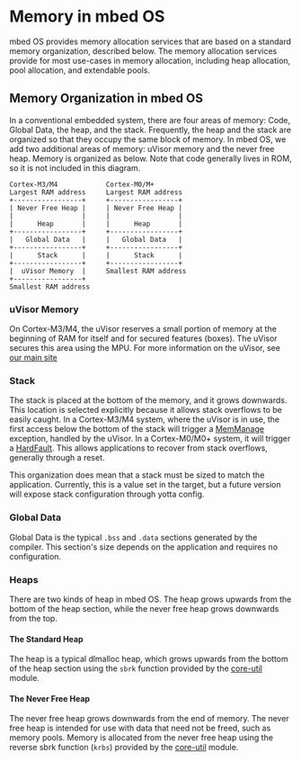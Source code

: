 # Memory in mbed OS
mbed OS provides memory allocation services that are based on a standard memory organization, described below. The memory allocation services provide for most use-cases in memory allocation, including heap allocation, pool allocation, and extendable pools.

## Memory Organization in mbed OS
In a conventional embedded system, there are four areas of memory: Code, Global Data, the heap, and the stack. Frequently, the heap and the stack are organized so that they occupy the same block of memory. In mbed OS, we add two additional areas of memory: uVisor memory and the never free heap. Memory is organized as below. Note that code generally lives in ROM, so it is not included in this diagram.

```
Cortex-M3/M4            Cortex-M0/M+        
Largest RAM address     Largest RAM address 
+-----------------+     +-----------------+ 
| Never Free Heap |     | Never Free Heap | 
|                 |     |                 | 
|      Heap       |     |      Heap       | 
+-----------------+     +-----------------+ 
|   Global Data   |     |   Global Data   | 
+-----------------+     +-----------------+ 
|      Stack      |     |      Stack      | 
+-----------------+     +-----------------+ 
|  uVisor Memory  |     Smallest RAM address
+-----------------+   
Smallest RAM address  
```

### uVisor Memory
On Cortex-M3/M4, the uVisor reserves a small portion of memory at the beginning of RAM for itself and for secured features (boxes). The uVisor secures this area using the MPU. For more information on the uVisor, see [our main site](https://www.mbed.com/en/technologies/security/uvisor/)

### Stack
The stack is placed at the bottom of the memory, and it grows downwards. This location is selected explicitly because it allows stack overflows to be easily caught. In a Cortex-M3/M4 system, where the uVisor is in use, the first access below the bottom of the stack will trigger a [MemManage](http://infocenter.arm.com/help/index.jsp?topic=/com.arm.doc.dui0552a/Cihgggbh.html) exception, handled by the uVisor. In a Cortex-M0/M0+ system, it will trigger a [HardFault](http://infocenter.arm.com/help/index.jsp?topic=/com.arm.doc.dui0497a/Babcefea.html). This allows applications to recover from stack overflows, generally through a reset.

This organization does mean that a stack must be sized to match the application. Currently, this is a value set in the target, but a future version will expose stack configuration through yotta config.

### Global Data
Global Data is the typical ``.bss`` and ``.data`` sections generated by the compiler. This section's size depends on the application and requires no configuration.

### Heaps
There are two kinds of heap in mbed OS. The heap grows upwards from the bottom of the heap section, while the never free heap grows downwards from the top.

#### The Standard Heap
The heap is a typical dlmalloc heap, which grows upwards from the bottom of the heap section using the ```sbrk``` function provided by the [core-util](https://github.com/ARMmbed/core-util) module.

#### The Never Free Heap
The never free heap grows downwards from the end of memory. The never free heap is intended for use with data that need not be freed, such as memory pools. Memory is allocated from the never free heap using the reverse sbrk function (```krbs```) provided by the [core-util](https://github.com/ARMmbed/core-util) module.



